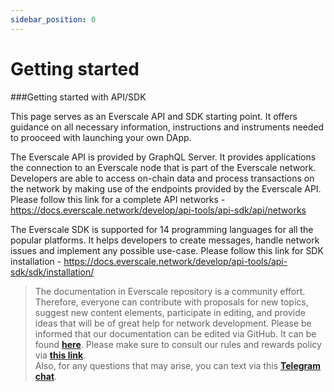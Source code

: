```yaml
---
sidebar_position: 0
---
```


# Getting started

###Getting started with API/SDK

This page serves as an Everscale API and SDK starting point. It offers guidance on all necessary information, instructions and instruments needed to prooceed with launching your own DApp. 

The Everscale API is provided by GraphQL Server. It provides applications the connection to an Everscale node that is part of the Everscale network. Developers are able to access on-chain data and process transactions on the network by making use of the endpoints provided by the Everscale API. Please follow this link for a complete API networks - https://docs.everscale.network/develop/api-tools/api-sdk/api/networks

The Everscale SDK is supported for 14 programming languages for all the popular platforms. It helps developers to create messages, handle network issues and implement any possible use-case. Please follow this link for SDK  installation - https://docs.everscale.network/develop/api-tools/api-sdk/sdk/installation/

> The documentation in Everscale repository is a community effort. Therefore, everyone can contribute with proposals for new topics, suggest new content elements, participate in editing, and provide ideas that will be of great help for network development. Please be informed that our documentation can be edited via GitHub. It can be found [**here**](https://docs.everscale.network/). 
Please make sure to consult our rules and rewards policy via [**this link**](https://docs.everscale.network/contribute/hot-streams/documentations).  
Also, for any questions that may arise, you can text via this [**Telegram chat**](https://t.me/+C2IpQXWZtCwxYzEy).
